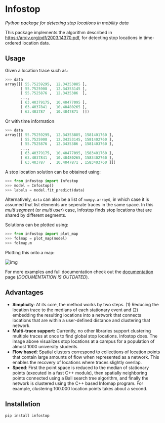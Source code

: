 # Infostop
*Python package for detecting stop locations in mobility data*

This package implements the algorithm described in https://arxiv.org/pdf/2003.14370.pdf, for detecting stop locations in time-ordered location data.

## Usage
Given a location trace such as:

```Python
>>> data 
array([[ 55.75259295,  12.34353885 ],
       [ 55.7525908 ,  12.34353145 ],
       [ 55.7525876 ,  12.3435386  ],
       ...,
       [ 63.40379175,  10.40477095 ],
       [ 63.4037841 ,  10.40480265 ],
       [ 63.403787  ,  10.4047871  ]])
```

Or with time information

```Python
>>> data 
array([[ 55.75259295,  12.34353885, 1581401760 ],
       [ 55.7525908 ,  12.34353145, 1581402760 ],
       [ 55.7525876 ,  12.3435386 , 1581403760 ],
       ...,
       [ 63.40379175,  10.40477095, 1583401760 ],
       [ 63.4037841 ,  10.40480265, 1583402760 ],
       [ 63.403787  ,  10.4047871 , 1583403760 ]])
```

A stop location solution can be obtained using:

```Python
>>> from infostop import Infostop
>>> model = Infostop()
>>> labels = model.fit_predict(data)
```

Alternatively, `data` can also be a list of `numpy.array`s, in which case it is assumed that list elements are seperate traces in the same space. In this *multi segment* (or *multi user*) case, Infostop finds stop locations that are shared by different segments.

Solutions can be plotted using:

```Python
>>> from infostop import plot_map
>>> folmap = plot_map(model)
>>> folmap.m
```

Plotting this onto a map:

![img](https://ulfaslak.com/files/infostop_example_geomap.png)

For more examples and full documentation check out the [documentation](https://infostop.readthedocs.io/en/latest/about.html) page (*DOCUMENTATION IS OUTDATED*).

## Advantages
* **Simplicity**: At its core, the method works by two steps. (1) Reducing the location trace to the medians of each stationary event and (2) embedding the resulting locations into a network that connects locations that are within a user-defined distance and clustering that network.
* **Multi-trace support:** Currently, no other libraries support clustering multiple traces at once to find global stop locations. Infostop does. The image above visualizes stop locations at a campus for a population of almost 1000 university students.
* **Flow based**: Spatial clusters correspond to collections of location points that contain large amounts of flow when represented as a network. This enables the recovery of locations where traces slightly overlap.
* **Speed**: First the point space is reduced to the median of stationary points (executed in a fast C++ module), then spatially neighboring points connected using a Ball search tree algorithm, and finally the network is clustered using the C++ based Infomap program. For example, clustering 100.000 location points takes about a second.

## Installation
`pip install infostop`
